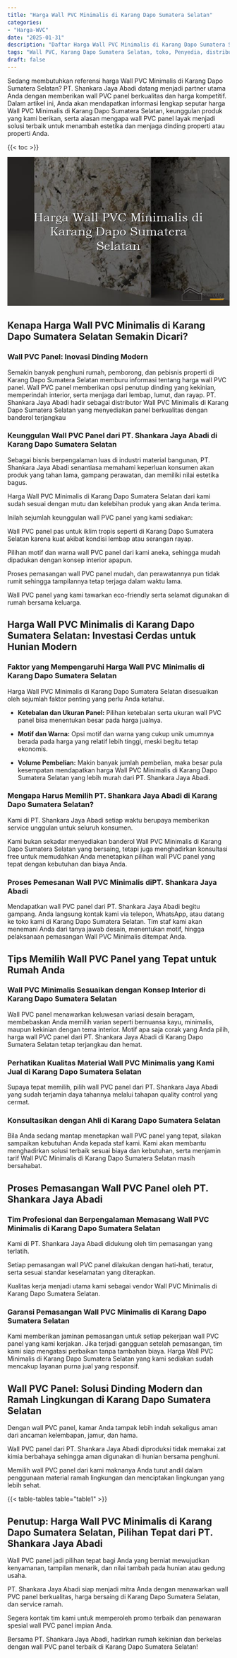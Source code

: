 ```yaml
---
title: "Harga Wall PVC Minimalis di Karang Dapo Sumatera Selatan"
categories: 
- "Harga-WVC"
date: "2025-01-31"
description: "Daftar Harga Wall PVC Minimalis di Karang Dapo Sumatera Selatan bagi rumah, perkantoran, dan toko. Material unggulan, variasi motif, variasi warna modern, dengan jasa pemasangan dikerjakan oleh teknisi profesional serta kepastian resmi!|Jasa penyediaan Wall PVC Minimalis di Karang Dapo Sumatera Selatan untuk keperluan hunian, kantor, maupun ritel, beserta material berkualitas dan pemasangan oleh tenaga ahli ahli dan kepastian resmi.|Solusi Wall PVC Minimalis di Karang Dapo Sumatera Selatan yang andal untuk hunian, office, serta ritel, dengan produk berkualitas dan penempatan dikerjakan oleh tenaga ahli ahli dan kepastian resmi.|Penjualan Wall PVC Minimalis di Karang Dapo Sumatera Selatan untuk hunian, office, serta ritel, dengan material unggulan dan pemasangan dikerjakan oleh tim ahli, disertai dengan jaminan resmi.}"
tags: "Wall PVC, Karang Dapo Sumatera Selatan, toko, Penyedia, distributor"
draft: false
---
```


Sedang membutuhkan referensi harga Wall PVC Minimalis di Karang Dapo Sumatera Selatan? PT. Shankara Jaya Abadi datang menjadi partner utama Anda dengan memberikan wall PVC panel berkualitas dan harga kompetitif. Dalam artikel ini, Anda akan mendapatkan informasi lengkap seputar harga Wall PVC Minimalis di Karang Dapo Sumatera Selatan, keunggulan produk yang kami berikan, serta alasan mengapa wall PVC panel layak menjadi solusi terbaik untuk menambah estetika dan menjaga dinding properti atau properti Anda.

{{< toc >}}

![Harga Wall PVC Minimalis di Karang Dapo Sumatera Selatan](/images/Harga-WVC/Harga-Wall-PVC-Minimalis-di-Karang-Dapo-Sumatera-Selatan.png)


## Kenapa Harga Wall PVC Minimalis di Karang Dapo Sumatera Selatan Semakin Dicari?

### Wall PVC Panel: Inovasi Dinding Modern

Semakin banyak penghuni rumah, pemborong, dan pebisnis properti di Karang Dapo Sumatera Selatan memburu informasi tentang harga wall PVC panel. Wall PVC panel memberikan opsi penutup dinding yang kekinian, memperindah interior, serta menjaga dari lembap, lumut, dan rayap. PT. Shankara Jaya Abadi hadir sebagai distributor Wall PVC Minimalis di Karang Dapo Sumatera Selatan yang menyediakan panel berkualitas dengan banderol terjangkau

### Keunggulan Wall PVC Panel dari PT. Shankara Jaya Abadi di Karang Dapo Sumatera Selatan

Sebagai bisnis berpengalaman luas di industri material bangunan, PT. Shankara Jaya Abadi senantiasa memahami keperluan konsumen akan produk yang tahan lama, gampang perawatan, dan memiliki nilai estetika bagus.

Harga Wall PVC Minimalis di Karang Dapo Sumatera Selatan dari kami sudah sesuai dengan mutu dan kelebihan produk yang akan Anda terima.

Inilah sejumlah keunggulan wall PVC panel yang kami sediakan:

Wall PVC panel pas untuk iklim tropis seperti di Karang Dapo Sumatera Selatan karena kuat akibat kondisi lembap atau serangan rayap.

Pilihan motif dan warna wall PVC panel dari kami aneka, sehingga mudah dipadukan dengan konsep interior apapun.

Proses pemasangan wall PVC panel mudah, dan perawatannya pun tidak rumit sehingga tampilannya tetap terjaga dalam waktu lama.

Wall PVC panel yang kami tawarkan eco-friendly serta selamat digunakan di rumah bersama keluarga.

## Harga Wall PVC Minimalis di Karang Dapo Sumatera Selatan: Investasi Cerdas untuk Hunian Modern

### Faktor yang Mempengaruhi Harga Wall PVC Minimalis di Karang Dapo Sumatera Selatan

Harga Wall PVC Minimalis di Karang Dapo Sumatera Selatan disesuaikan oleh sejumlah faktor penting yang perlu Anda ketahui.

- **Ketebalan dan Ukuran Panel:** Pilihan ketebalan serta ukuran wall PVC panel bisa menentukan besar pada harga jualnya.

- **Motif dan Warna:** Opsi motif dan warna yang cukup unik umumnya berada pada harga yang relatif lebih tinggi, meski begitu tetap ekonomis.

- **Volume Pembelian:** Makin banyak jumlah pembelian, maka besar pula kesempatan mendapatkan harga Wall PVC Minimalis di Karang Dapo Sumatera Selatan yang lebih murah dari PT. Shankara Jaya Abadi.

### Mengapa Harus Memilih PT. Shankara Jaya Abadi di Karang Dapo Sumatera Selatan?

Kami di PT. Shankara Jaya Abadi setiap waktu berupaya memberikan service unggulan untuk seluruh konsumen.

Kami bukan sekadar menyediakan banderol Wall PVC Minimalis di Karang Dapo Sumatera Selatan yang bersaing, tetapi juga menghadirkan konsultasi free untuk memudahkan Anda menetapkan pilihan wall PVC panel yang tepat dengan kebutuhan dan biaya Anda.

### Proses Pemesanan Wall PVC Minimalis diPT. Shankara Jaya Abadi

Mendapatkan wall PVC panel dari PT. Shankara Jaya Abadi begitu gampang. Anda langsung kontak kami via telepon, WhatsApp, atau datang ke toko kami di Karang Dapo Sumatera Selatan. Tim staf kami akan menemani Anda dari tanya jawab desain, menentukan motif, hingga pelaksanaan pemasangan Wall PVC Minimalis ditempat Anda.

## Tips Memilih Wall PVC Panel yang Tepat untuk Rumah Anda

### Wall PVC Minimalis Sesuaikan dengan Konsep Interior di Karang Dapo Sumatera Selatan

Wall PVC panel menawarkan keluwesan variasi desain beragam, membebaskan Anda memilih varian seperti bernuansa kayu, minimalis, maupun kekinian dengan tema interior. Motif apa saja corak yang Anda pilih, harga wall PVC panel dari PT. Shankara Jaya Abadi di Karang Dapo Sumatera Selatan tetap terjangkau dan hemat.

### Perhatikan Kualitas Material Wall PVC Minimalis yang Kami Jual di Karang Dapo Sumatera Selatan

Supaya tepat memilih, pilih wall PVC panel dari PT. Shankara Jaya Abadi yang sudah terjamin daya tahannya melalui tahapan quality control yang cermat.

### Konsultasikan dengan Ahli di Karang Dapo Sumatera Selatan

Bila Anda sedang mantap menetapkan wall PVC panel yang tepat, silakan sampaikan kebutuhan Anda kepada staf kami. Kami akan membantu menghadirkan solusi terbaik sesuai biaya dan kebutuhan, serta menjamin tarif Wall PVC Minimalis di Karang Dapo Sumatera Selatan masih bersahabat.

## Proses Pemasangan Wall PVC Panel oleh PT. Shankara Jaya Abadi

### Tim Profesional dan Berpengalaman Memasang Wall PVC Minimalis di Karang Dapo Sumatera Selatan

Kami di PT. Shankara Jaya Abadi didukung oleh tim pemasangan yang terlatih.

Setiap pemasangan wall PVC panel dilakukan dengan hati-hati, teratur, serta sesuai standar keselamatan yang diterapkan.

Kualitas kerja menjadi utama kami sebagai vendor Wall PVC Minimalis di Karang Dapo Sumatera Selatan.

### Garansi Pemasangan Wall PVC Minimalis di Karang Dapo Sumatera Selatan

Kami memberikan jaminan pemasangan untuk setiap pekerjaan wall PVC panel yang kami kerjakan. Jika terjadi gangguan setelah pemasangan, tim kami siap mengatasi perbaikan tanpa tambahan biaya. Harga Wall PVC Minimalis di Karang Dapo Sumatera Selatan yang kami sediakan sudah mencakup layanan purna jual yang responsif.

## Wall PVC Panel: Solusi Dinding Modern dan Ramah Lingkungan di Karang Dapo Sumatera Selatan

Dengan wall PVC panel, kamar Anda tampak lebih indah sekaligus aman dari ancaman kelembapan, jamur, dan hama.

Wall PVC panel dari PT. Shankara Jaya Abadi diproduksi tidak memakai zat kimia berbahaya sehingga aman digunakan di hunian bersama penghuni.

Memilih wall PVC panel dari kami maknanya Anda turut andil dalam penggunaan material ramah lingkungan dan menciptakan lingkungan yang lebih sehat.

{{< table-tables table="table1" >}}

## Penutup: Harga Wall PVC Minimalis di Karang Dapo Sumatera Selatan, Pilihan Tepat dari PT. Shankara Jaya Abadi

Wall PVC panel jadi pilihan tepat bagi Anda yang berniat mewujudkan kenyamanan, tampilan menarik, dan nilai tambah pada hunian atau gedung usaha.

PT. Shankara Jaya Abadi siap menjadi mitra Anda dengan menawarkan wall PVC panel berkualitas, harga bersaing di Karang Dapo Sumatera Selatan, dan service ramah.

Segera kontak tim kami untuk memperoleh promo terbaik dan penawaran spesial wall PVC panel impian Anda.

Bersama PT. Shankara Jaya Abadi, hadirkan rumah kekinian dan berkelas dengan wall PVC panel terbaik di Karang Dapo Sumatera Selatan!